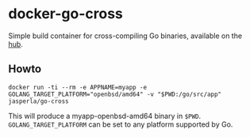 # docker-go-cross

Simple build container for cross-compiling Go binaries, available on the [hub](https://hub.docker.com/r/jasperla/docker-go-cross/).

## Howto

    docker run -ti --rm -e APPNAME=myapp -e GOLANG_TARGET_PLATFORM="openbsd/amd64" -v "$PWD:/go/src/app" jasperla/go-cross

This will produce a myapp-openbsd-amd64 binary in `$PWD`.
`GOLANG_TARGET_PLATFORM` can be set to any platform supported by Go.

